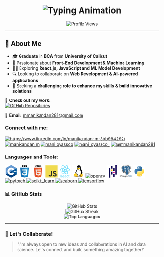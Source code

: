 <h1 align="center">
  <img src="https://readme-typing-svg.herokuapp.com?font=Fira+Code&weight=600&size=30&pause=1000&color=00BFFF&center=true&vCenter=true&width=1000&lines=Hi+%F0%9F%91%8B%2C+I'm+Manikandan+M;Front-End+Developer+%7C+AI+Enthusiast;Machine+Learning+%7C+Deep+Learning+%7C+Python" alt="Typing Animation" />
</h1>


<p align="center">
  <img src="https://komarev.com/ghpvc/?username=mmanikandan281&label=Profile%20Views&color=blue&style=flat" alt="Profile Views" />
</p>

---

## 🚀 About Me  

- 🎓 **Graduate** in **BCA** from **University of Calicut**  
- 🌱 Passionate about **Front-End Development & Machine Learning**  
- 👨‍💻 Exploring **React.js, JavaScript and ML Model Development**  
- 🔍 Looking to collaborate on **Web Development & AI-powered applications**  
- 🎯 Seeking a **challenging role to enhance my skills & build innovative solutions**  

📂 **Check out my work:**  
[![GitHub Repositories](https://img.shields.io/badge/My%20Projects-%2300BFFF.svg?&style=for-the-badge&logo=github&logoColor=white)](https://github.com/mmanikandan281?tab=repositories)  

  📩 **Email:** mmanikandan281@gmail.com  

<h3 align="left">Connect with me:</h3>
<p align="left">
<a href="https://www.linkedin.com/in/manikandan-m-3bb994292/" target="blank"><img align="center" src="https://raw.githubusercontent.com/rahuldkjain/github-profile-readme-generator/master/src/images/icons/Social/linked-in-alt.svg" alt="https://www.linkedin.com/in/manikandan-m-3bb994292/" height="30" width="40" /></a>
<a href="https://www.kaggle.com/manikandanm2003" target="blank"><img align="center" src="https://raw.githubusercontent.com/rahuldkjain/github-profile-readme-generator/master/src/images/icons/Social/kaggle.svg" alt="manikandan m" height="30" width="40" /></a>
<a href="https://www.facebook.com/share/1BD4CdZnj2/?mibextid=qi2Om" target="blank"><img align="center" src="https://raw.githubusercontent.com/rahuldkjain/github-profile-readme-generator/master/src/images/icons/Social/facebook.svg" alt="mani oyassco" height="30" width="40" /></a>
<a href="https://www.instagram.com/mxniiiii._?igsh=MjduNnBqeXpzNWx5" target="blank"><img align="center" src="https://raw.githubusercontent.com/rahuldkjain/github-profile-readme-generator/master/src/images/icons/Social/instagram.svg" alt="mani_oyassco_" height="30" width="40" /></a>
<a href="https://www.hackerrank.com/mmanikandan281?hr_r=11" target="blank"><img align="center" src="https://raw.githubusercontent.com/rahuldkjain/github-profile-readme-generator/master/src/images/icons/Social/hackerrank.svg" alt="@mmanikandan281" height="30" width="40" /></a>
</p>

<h3 align="left">Languages and Tools:</h3>
<p align="left">
  <a href="https://www.w3schools.com/cpp/" target="_blank" rel="noreferrer">
    <img src="https://raw.githubusercontent.com/devicons/devicon/master/icons/cplusplus/cplusplus-original.svg" alt="cplusplus" width="40" height="40"/>
  </a>
  <a href="https://www.w3schools.com/css/" target="_blank" rel="noreferrer">
    <img src="https://raw.githubusercontent.com/devicons/devicon/master/icons/css3/css3-original-wordmark.svg" alt="css3" width="40" height="40"/>
  </a>
  <a href="https://www.w3.org/html/" target="_blank" rel="noreferrer">
    <img src="https://raw.githubusercontent.com/devicons/devicon/master/icons/html5/html5-original-wordmark.svg" alt="html5" width="40" height="40"/>
  </a>
  <a href="https://developer.mozilla.org/en-US/docs/Web/JavaScript" target="_blank" rel="noreferrer">
    <img src="https://raw.githubusercontent.com/devicons/devicon/master/icons/javascript/javascript-original.svg" alt="javascript" width="40" height="40"/>
  </a>
  <a href="https://reactjs.org/" target="_blank" rel="noreferrer">
    <img src="https://raw.githubusercontent.com/devicons/devicon/master/icons/react/react-original-wordmark.svg" alt="react" width="40" height="40"/>
  </a>
  <a href="https://www.linux.org/" target="_blank" rel="noreferrer">
    <img src="https://raw.githubusercontent.com/devicons/devicon/master/icons/linux/linux-original.svg" alt="linux" width="40" height="40"/>
  </a>
  <a href="https://opencv.org/" target="_blank" rel="noreferrer">
    <img src="https://www.vectorlogo.zone/logos/opencv/opencv-icon.svg" alt="opencv" width="40" height="40"/>
  </a>
  <a href="https://pandas.pydata.org/" target="_blank" rel="noreferrer">
    <img src="https://raw.githubusercontent.com/devicons/devicon/2ae2a900d2f041da66e950e4d48052658d850630/icons/pandas/pandas-original.svg" alt="pandas" width="40" height="40"/>
  </a>
  <a href="https://www.postgresql.org" target="_blank" rel="noreferrer">
    <img src="https://raw.githubusercontent.com/devicons/devicon/master/icons/postgresql/postgresql-original-wordmark.svg" alt="postgresql" width="40" height="40"/>
  </a>
  <a href="https://www.python.org" target="_blank" rel="noreferrer">
    <img src="https://raw.githubusercontent.com/devicons/devicon/master/icons/python/python-original.svg" alt="python" width="40" height="40"/>
  </a>
  <a href="https://pytorch.org/" target="_blank" rel="noreferrer">
    <img src="https://www.vectorlogo.zone/logos/pytorch/pytorch-icon.svg" alt="pytorch" width="40" height="40"/>
  </a>
  <a href="https://scikit-learn.org/" target="_blank" rel="noreferrer">
    <img src="https://upload.wikimedia.org/wikipedia/commons/0/05/Scikit_learn_logo_small.svg" alt="scikit_learn" width="40" height="40"/>
  </a>
  <a href="https://seaborn.pydata.org/" target="_blank" rel="noreferrer">
    <img src="https://seaborn.pydata.org/_images/logo-mark-lightbg.svg" alt="seaborn" width="40" height="40"/>
  </a>
  <a href="https://www.tensorflow.org" target="_blank" rel="noreferrer">
    <img src="https://www.vectorlogo.zone/logos/tensorflow/tensorflow-icon.svg" alt="tensorflow" width="40" height="40"/>
  </a>
</p>

### 📊 GitHub Stats
<div align="center">
  <img src="https://github-readme-stats.vercel.app/api?username=mmanikandan281&show_icons=true&theme=radical" alt="GitHub Stats" />
  <br>
  <img src="https://github-readme-streak-stats.herokuapp.com/?user=mmanikandan281&theme=radical" alt="GitHub Streak" />
  <br>
  <img src="https://github-readme-stats.vercel.app/api/top-langs/?username=mmanikandan281&layout=compact&theme=radical" alt="Top Languages" />
</div>

---
### 💬 Let's Collaborate!
> "I'm always open to new ideas and collaborations in AI and data science. Let's connect and build something amazing together!"

